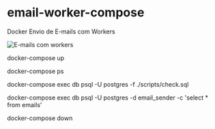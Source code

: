# email-worker-compose
Docker Envio de E-mails com Workers

![E-mails com workers](https://user-images.githubusercontent.com/47223292/123892964-e98eb200-d931-11eb-91aa-d5d478b00f37.PNG)

docker-compose up

docker-compose ps

docker-compose exec db psql -U postgres -f ./scripts/check.sql

docker-compose exec db psql -U postgres -d email_sender -c 'select * from emails'

docker-compose down
